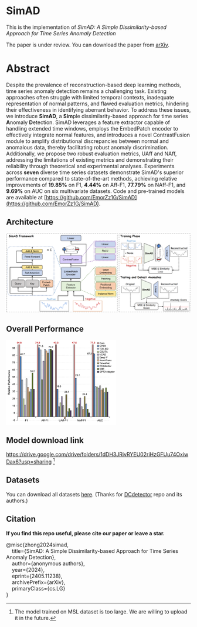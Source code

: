 # SimAD
This is the implementation of *SimAD: A Simple Dissimilarity-based Approach for Time Series Anomaly Detection*

The paper is under review. You can download the paper from [arXiv](https://arxiv.org/abs/2405.11238).



# Abstract
Despite the prevalence of reconstruction-based deep learning methods, time series anomaly detection remains a challenging task. Existing approaches often struggle with limited temporal contexts, inadequate representation of normal patterns, and flawed evaluation metrics, hindering their effectiveness in identifying aberrant behavior.
To address these issues, we introduce **SimAD**, a **Sim**ple dissimilarity-based approach for time series **A**nomaly **D**etection. SimAD leverages a feature extractor capable of handling extended time windows, employs the EmbedPatch encoder to effectively integrate normal features, and introduces a novel ContrastFusion module to amplify distributional discrepancies between normal and anomalous data, thereby facilitating robust anomaly discrimination.
Additionally, we propose two robust evaluation metrics, UAff and NAff, addressing the limitations of existing metrics and demonstrating their reliability through theoretical and experimental analyses.
Experiments across **seven** diverse time series datasets demonstrate SimAD's superior performance compared to state-of-the-art methods, achieving relative improvements of **19.85%** on F1, **4.44%** on Aff-F1, **77.79%** on NAff-F1, and **9.69%** on AUC on six multivariate datasets.
Code and pre-trained models are available at [https://github.com/EmorZz1G/SimAD](https://github.com/EmorZz1G/SimAD).

## Architecture
![Architecture](./paper_img/fw.png)

## Overall Performance 
<div style="display: flex; flex-wrap: nowrap;">
  <img src="./paper_img/comparision.png" alt="Overall Performance" style="max-width: 300px; margin-right: 10px;" width=450px;>
  <!-- <img src="./paper_img/mdlsz.png" alt="Model Size" style="max-width: 150px;" width=200px; > -->
</div>

## Model download link

https://drive.google.com/drive/folders/1dDH3JRivRYEU02riHzGFUu74OxiwDax6?usp=sharing [^1]

[^1]: The model trained on MSL dataset is too large. We are willing to upload it in the future.

## Datasets
You can download all datasets [here](https://drive.google.com/drive/folders/1RaIJQ8esoWuhyphhmMaH-VCDh-WIluRR?usp=sharing).
(Thanks for [DCdetector](https://github.com/DAMO-DI-ML/KDD2023-DCdetector/blob/main/readme.md) repo and its authors.)


## Citation

**If you find this repo useful, please cite our paper or leave a star.**

@misc{zhong2024simad,<br>
&nbsp;&nbsp;&nbsp;&nbsp;title={SimAD: A Simple Dissimilarity-based Approach for Time Series Anomaly Detection}, <br>
&nbsp;&nbsp;&nbsp;&nbsp;author={anonymous authors}, <br>
&nbsp;&nbsp;&nbsp;&nbsp;year={2024},<br>
&nbsp;&nbsp;&nbsp;&nbsp;eprint={2405.11238},<br>
&nbsp;&nbsp;&nbsp;&nbsp;archivePrefix={arXiv},<br>
&nbsp;&nbsp;&nbsp;&nbsp;primaryClass={cs.LG}<br>
}
